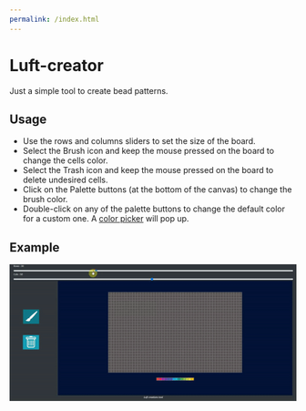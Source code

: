 ```yaml
---
permalink: /index.html
---
```


# Luft-creator

Just a simple tool to create bead patterns.

## Usage

* Use the rows and columns sliders to set the size of the board.
* Select the Brush icon and keep the mouse pressed on the board to change the cells color.
* Select the Trash icon and keep the mouse pressed on the board to delete undesired cells.
* Click on the Palette buttons (at the bottom of the canvas) to change the brush color.
* Double-click on any of the palette buttons to change the default color for a custom one. A [color picker](https://github.com/Simonwep/pickr) will pop up.

## Example
![Example](https://github.com/sechaparroc/Luft-creator/blob/master/images/luft.gif)



